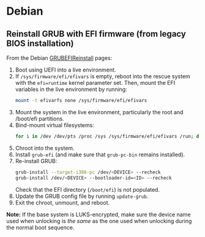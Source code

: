 # Debian

## Reinstall GRUB with EFI firmware (from legacy BIOS installation)

From the Debian [GRUBEFIReinstall](https://wiki.debian.org/GrubEFIReinstall)
pages:

1. Boot using UEFI into a live environment.
2. If `/sys/firmware/efi/efivars` is empty, reboot into the rescue system with
   the `efi=runtime` kernel parameter set. Then, mount the EFI variables in the
   live environment by running:
   ```sh
   mount -t efivarfs none /sys/firmware/efi/efivars
   ```
3. Mount the system in the live environment, particularly the root and /boot/efi
   partitions.
4. Bind-mount virtual filesystems:
   ```sh
   for i in /dev /dev/pts /proc /sys /sys/firmware/efi/efivars /run; do sudo mount -B $i /mnt$i; done
   ```
5. Chroot into the system.
6. Install `grub-efi` (and make sure that `grub-pc-bin` remains installed).
7. Re-install GRUB:
   ```sh
   grub-install --target-i386-pc /dev/<DEVICE> --recheck
   grub-install /dev/<DEVICE> --bootloader-id=<ID> --recheck
   ```
   Check that the EFI directory (`/boot/efi`) is not populated.
8. Update the GRUB config file by running `update-grub`.
9. Exit the chroot, unmount, and reboot.

**Note:** If the base system is LUKS-encrypted, make sure the device name used
when unlocking is _the same_ as the one used when unlocking during the normal
boot sequence.
